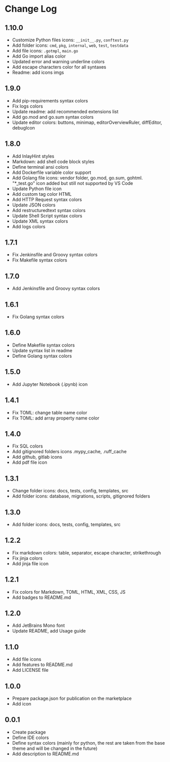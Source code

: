 # Change Log

## 1.10.0

- Customize Python files icons: `__init__.py`, `conftest.py`
- Add folder icons: `cmd`, `pkg`, `internal`, `web`, `test`, `testdata`
- Add file icons: `.gotmpl`, `main.go`
- Add Go import alias color
- Updated error and warning underline colors
- Add escape characters color for all syntaxes
- Readme: add icons imgs

## 1.9.0

- Add pip-requirements syntax colors
- Fix logs colors
- Update readme: add recommended extensions list
- Add go.mod and go.sum syntax colors
- Update editor colors: buttons, minimap, editorOverviewRuler, diffEditor, debugIcon

## 1.8.0

- Add InlayHint styles
- Markdown: add shell code block styles
- Define terminal ansi colors
- Add Dockerfile variable color support
- Add Golang file icons: vendor folder, go.mod, go.sum, gohtml. "*_test.go" icon added but still not supported by VS Code
- Update Python file icon
- Add custom tag color HTML
- Add HTTP Request syntax colors
- Update JSON colors
- Add restructuredtext syntax colors
- Update Shell Script syntax colors
- Update XML syntax colors
- Add logs colors

## 1.7.1

- Fix Jenkinsfile and Groovy syntax colors
- Fix Makefile syntax colors

## 1.7.0

- Add Jenkinsfile and Groovy syntax colors

## 1.6.1

- Fix Golang syntax colors

## 1.6.0

- Define Makefile syntax colors
- Update syntax list in readme
- Define Golang syntax colors

## 1.5.0

- Add Jupyter Notebook (.ipynb) icon

## 1.4.1

- Fix TOML: change table name color
- Fix TOML: add array property name color

## 1.4.0

- Fix SQL colors
- Add gitignored folders icons .mypy_cache, .ruff_cache
- Add github, gitlab icons
- Add pdf file icon

## 1.3.1

- Change folder icons: docs, tests, config, templates, src
- Add folder icons: database, migrations, scripts, gitignored folders

## 1.3.0

- Add folder icons: docs, tests, config, templates, src

## 1.2.2

- Fix markdown colors: table, separator, escape character, strikethrough
- Fix jinja colors
- Add jinja file icon

## 1.2.1

- Fix colors for Markdown, TOML, HTML, XML, CSS, JS
- Add badges to README.md

## 1.2.0

- Add JetBrains Mono font
- Update README, add Usage guide

## 1.1.0

- Add file icons
- Add features to README.md
- Add LICENSE file

## 1.0.0

- Prepare package.json for publication on the marketplace
- Add icon

## 0.0.1

- Create package
- Define IDE colors
- Define syntax colors (mainly for python, the rest are taken from the base theme and will be changed in the future)
- Add description to README.md

